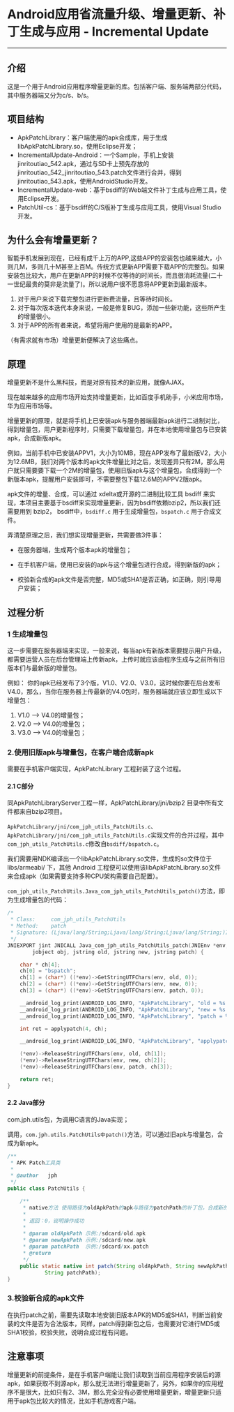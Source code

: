
# Android应用省流量升级、增量更新、补丁生成与应用 - Incremental Update

------

## 介绍

这是一个用于Android应用程序增量更新的库。包括客户端、服务端两部分代码，其中服务器端又分为c/s、b/s。

## 项目结构 
* ApkPatchLibrary：客户端使用的apk合成库，用于生成libApkPatchLibrary.so，使用Eclipse开发；
* IncrementalUpdate-Android：一个Sample，手机上安装 jinritoutiao_542.apk，通过与SD卡上预先存放的jinritoutiao_542_jinritoutiao_543.patch文件进行合并，得到jinritoutiao_543.apk，使用AndroidStudio开发。 
* IncrementalUpdate-web：基于bsdiff的Web端文件补丁生成与应用工具，使用Eclipse开发。
* PatchUtil-cs：基于bsdiff的C/S版补丁生成与应用工具，使用Visual Studio开发。 

## 为什么会有增量更新？  
智能手机发展到现在，已经有成千上万的APP,这些APP的安装包也越来越大，小则几M，多则几十M甚至上百M。传统方式更新APP需要下载APP的完整包。如果安装包比较大，用户在更新APP的时候不仅等待的时间长，而且很消耗流量(二十一世纪最贵的莫非是流量了)。所以说用户很不愿意将APP更新到最新版本。  

1. 对于用户来说下载完整包进行更新费流量，且等待时间长。  
2. 对于每次版本迭代本身来说，一般是修复BUG，添加一些新功能，这些所产生的增量很小。  
3. 对于APP的所有者来说，希望将用户使用的是最新的APP。    

（有需求就有市场）增量更新便解决了这些痛点。

## 原理

增量更新不是什么黑科技，而是对原有技术的新应用，就像AJAX。

现在越来越多的应用市场开始支持增量更新，比如百度手机助手，小米应用市场，华为应用市场等。

增量更新的原理，就是将手机上已安装apk与服务器端最新apk进行二进制对比，得到增量包，用户更新程序时，只需要下载增量包，并在本地使用增量包与已安装apk，合成新版apk。

例如，当前手机中已安装APPV1，大小为10MB，现在APP发布了最新版V2，大小为12.6MB，我们对两个版本的apk文件增量比对之后，发现差异只有2M，那么用户就只需要要下载一个2M的增量包，使用旧版apk与这个增量包，合成得到一个新版本apk，提醒用户安装即可，不需要整包下载12.6M的APPV2版apk。

apk文件的增量、合成，可以通过 xdelta或开源的二进制比较工具 bsdiff 来实现，本项目主要基于bsdiff来实现增量更新，因为bsdiff依赖bzip2，所以我们还需要用到 bzip2， bsdiff中，`bsdiff.c` 用于生成增量包，`bspatch.c` 用于合成文件。 

弄清楚原理之后，我们想实现增量更新，共需要做3件事：

* 在服务器端，生成两个版本apk的增量包； 

* 在手机客户端，使用已安装的apk与这个增量包进行合成，得到新版的apk； 

* 校验新合成的apk文件是否完整，MD5或SHA1是否正确，如正确，则引导用户安装；

## 过程分析

### 1 生成增量包

这一步需要在服务器端来实现，一般来说，每当apk有新版本需要提示用户升级，都需要运营人员在后台管理端上传新apk，上传时就应该由程序生成与之前所有旧版本们与最新版的增量包。 

例如：
你的apk已经发布了3个版，V1.0、V2.0、V3.0，这时候你要在后台发布V4.0，那么，当你在服务器上传最新的V4.0包时，服务器端就应该立即生成以下增量包：

 1. V1.0 ——> V4.0的增量包；
 2. V2.0 ——> V4.0的增量包；
 3. V3.0 ——> V4.0的增量包；


### 2.使用旧版apk与增量包，在客户端合成新apk

需要在手机客户端实现，ApkPatchLibrary 工程封装了这个过程。

#### 2.1 C部分
同ApkPatchLibraryServer工程一样，ApkPatchLibrary/jni/bzip2 目录中所有文件都来自bzip2项目。

`ApkPatchLibrary/jni/com_jph_utils_PatchUtils.c`、`ApkPatchLibrary/jni/com_jph_utils_PatchUtils.c`实现文件的合并过程，其中`com_jph_utils_PatchUtils.c`修改自`bsdiff/bspatch.c`。

我们需要用NDK编译出一个libApkPatchLibrary.so文件，生成的so文件位于libs/armeabi/ 下，其他 Android 工程便可以使用该libApkPatchLibrary.so文件来合成apk（如果需要支持多种CPU架构需要自己配置）。

`com_jph_utils_PatchUtils.Java_com_jph_utils_PatchUtils_patch()`方法，即为生成增量包的代码：

```C
/*
 * Class:     com_jph_utils_PatchUtils
 * Method:    patch
 * Signature: (Ljava/lang/String;Ljava/lang/String;Ljava/lang/String;)I
 */
JNIEXPORT jint JNICALL Java_com_jph_utils_PatchUtils_patch(JNIEnv *env,
		jobject obj, jstring old, jstring new, jstring patch) {

	char * ch[4];
	ch[0] = "bspatch";
	ch[1] = (char*) ((*env)->GetStringUTFChars(env, old, 0));
	ch[2] = (char*) ((*env)->GetStringUTFChars(env, new, 0));
	ch[3] = (char*) ((*env)->GetStringUTFChars(env, patch, 0));

	__android_log_print(ANDROID_LOG_INFO, "ApkPatchLibrary", "old = %s ", ch[1]);
	__android_log_print(ANDROID_LOG_INFO, "ApkPatchLibrary", "new = %s ", ch[2]);
	__android_log_print(ANDROID_LOG_INFO, "ApkPatchLibrary", "patch = %s ", ch[3]);

	int ret = applypatch(4, ch);

	__android_log_print(ANDROID_LOG_INFO, "ApkPatchLibrary", "applypatch result = %d ", ret);

	(*env)->ReleaseStringUTFChars(env, old, ch[1]);
	(*env)->ReleaseStringUTFChars(env, new, ch[2]);
	(*env)->ReleaseStringUTFChars(env, patch, ch[3]);

	return ret;
}
```

#### 2.2 Java部分

com.jph.utils包，为调用C语言的Java实现；

调用，`com.jph.utils.PatchUtils中patch()`方法，可以通过旧apk与增量包，合成为新apk。

```java
/**
 * APK Patch工具类
 * 
 * @author   jph
 */
public class PatchUtils {

	/**
	 * native方法 使用路径为oldApkPath的apk与路径为patchPath的补丁包，合成新的apk，并存储于     newApkPath
	 * 
	 * 返回：0，说明操作成功
	 * 
	 * @param oldApkPath 示例:/sdcard/old.apk
	 * @param newApkPath 示例:/sdcard/new.apk
	 * @param patchPath  示例:/sdcard/xx.patch
	 * @return
	 */
	public static native int patch(String oldApkPath, String newApkPath,
			String patchPath);
}
```

### 3.校验新合成的apk文件

在执行patch之前，需要先读取本地安装旧版本APK的MD5或SHA1，判断当前安装的文件是否为合法版本，同样，patch得到新包之后，也需要对它进行MD5或SHA1校验，校验失败，说明合成过程有问题。

## 注意事项

增量更新的前提条件，是在手机客户端能让我们读取到当前应用程序安装后的源apk，如果获取不到源apk，那么就无法进行增量更新了，另外，如果你的应用程序不是很大，比如只有2、3M，那么完全没有必要使用增量更新，增量更新只适用于apk包比较大的情况，比如手机游戏客户端。






